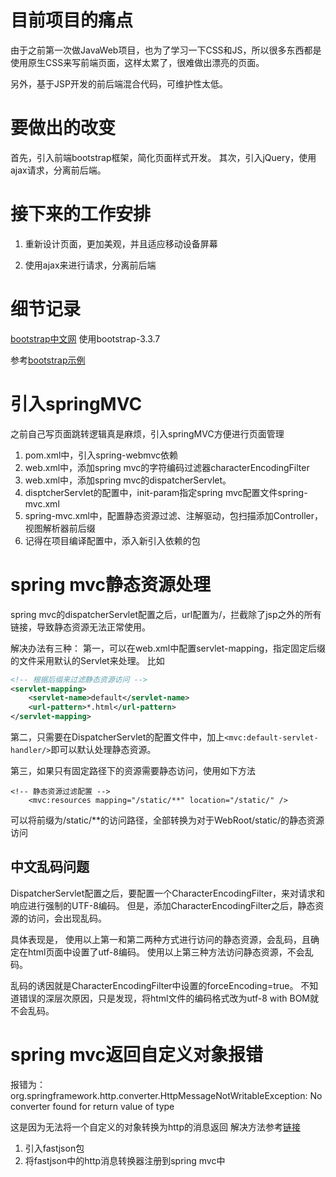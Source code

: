 # 目前项目的痛点

由于之前第一次做JavaWeb项目，也为了学习一下CSS和JS，所以很多东西都是使用原生CSS来写前端页面，这样太累了，很难做出漂亮的页面。

另外，基于JSP开发的前后端混合代码，可维护性太低。

# 要做出的改变

首先，引入前端bootstrap框架，简化页面样式开发。
其次，引入jQuery，使用ajax请求，分离前后端。

# 接下来的工作安排

1. 重新设计页面，更加美观，并且适应移动设备屏幕

2. 使用ajax来进行请求，分离前后端

# 细节记录

[bootstrap中文网](https://v3.bootcss.com/)
使用bootstrap-3.3.7  

参考[bootstrap示例](https://v3.bootcss.com/examples/offcanvas/)

# 引入springMVC

之前自己写页面跳转逻辑真是麻烦，引入springMVC方便进行页面管理

1. pom.xml中，引入spring-webmvc依赖
2. web.xml中，添加spring mvc的字符编码过滤器characterEncodingFilter
3. web.xml中，添加spring mvc的dispatcherServlet。
4. disptcherServlet的配置中，init-param指定spring mvc配置文件spring-mvc.xml
5. spring-mvc.xml中，配置静态资源过滤、注解驱动，包扫描添加Controller，视图解析器前后缀
6. 记得在项目编译配置中，添入新引入依赖的包

# spring mvc静态资源处理

spring mvc的dispatcherServlet配置之后，url配置为/，拦截除了jsp之外的所有链接，导致静态资源无法正常使用。

解决办法有三种：
第一，可以在web.xml中配置servlet-mapping，指定固定后缀的文件采用默认的Servlet来处理。
比如
```xml
<!-- 根据后缀来过滤静态资源访问 -->
<servlet-mapping>
    <servlet-name>default</servlet-name>
    <url-pattern>*.html</url-pattern>
</servlet-mapping>
```

第二，只需要在DispatcherServlet的配置文件中，加上```<mvc:default-servlet-handler/>```即可以默认处理静态资源。

第三，如果只有固定路径下的资源需要静态访问，使用如下方法

```
<!-- 静态资源过滤配置 -->
    <mvc:resources mapping="/static/**" location="/static/" />
```
可以将前缀为/static/**的访问路径，全部转换为对于WebRoot/static/的静态资源访问

## 中文乱码问题

DispatcherServlet配置之后，要配置一个CharacterEncodingFilter，来对请求和响应进行强制的UTF-8编码。
但是，添加CharacterEncodingFilter之后，静态资源的访问，会出现乱码。

具体表现是，
使用以上第一和第二两种方式进行访问的静态资源，会乱码，且确定在html页面中设置了utf-8编码。
使用以上第三种方法访问静态资源，不会乱码。

乱码的诱因就是CharacterEncodingFilter中设置的forceEncoding=true。
不知道错误的深层次原因，只是发现，将html文件的编码格式改为utf-8 with BOM就不会乱码。

# spring mvc返回自定义对象报错

报错为：org.springframework.http.converter.HttpMessageNotWritableException: No converter found for return value of type

这是因为无法将一个自定义的对象转换为http的消息返回
解决方法参考[链接](https://blog.csdn.net/Li_born/article/details/79597448)

1. 引入fastjson包
2. 将fastjson中的http消息转换器注册到spring mvc中



